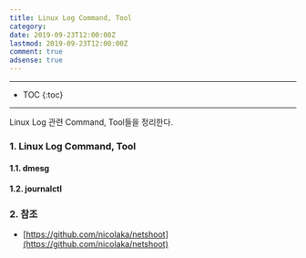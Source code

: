 ```yaml
---
title: Linux Log Command, Tool
category:
date: 2019-09-23T12:00:00Z
lastmod: 2019-09-23T12:00:00Z
comment: true
adsense: true
---
```


***

* TOC
{:toc}

***

Linux Log 관련 Command, Tool들을 정리한다.

### 1. Linux Log Command, Tool

#### 1.1. dmesg

#### 1.2. journalctl

### 2. 참조

* [https://github.com/nicolaka/netshoot](https://github.com/nicolaka/netshoot)

